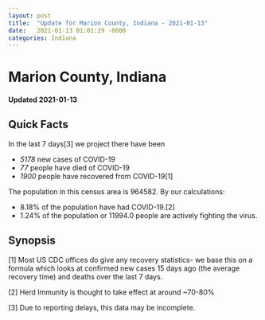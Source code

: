 ```yaml
---
layout: post
title:  "Update for Marion County, Indiana - 2021-01-13"
date:   2021-01-13 01:01:29 -0600
categories: Indiana
---
```


# Marion County, Indiana
#### Updated 2021-01-13

## Quick Facts

In the last 7 days[3] we project there have been
- *5178* new cases of COVID-19
- *77* people have died of COVID-19
- *1900* people have recovered from COVID-19[1]

The population in this census area is 964582. By our calculations:
- 8.18% of the population have had COVID-19.[2]
- 1.24% of the population or 11994.0 people are actively fighting the virus.

## Synopsis




[1] Most US CDC offices do give any recovery statistics- we base this on a formula which looks at confirmed new cases
15 days ago (the average recovery time) and deaths over the last 7 days.

[2] Herd Immunity is thought to take effect at around ~70-80%

[3] Due to reporting delays, this data may be incomplete.
 
    